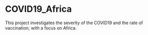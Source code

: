 # COVID19_Africa
This project investigates the severity of the COVID19 and the rate of vaccination; with a focus on Africa. 
